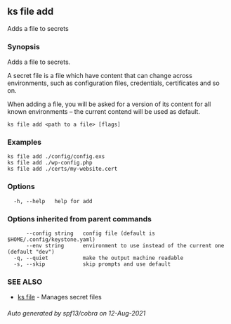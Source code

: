 ## ks file add

Adds a file to secrets

### Synopsis

Adds a file to secrets.

A secret file is a file which have content that can change
across environments, such as configuration files, credentials,
certificates and so on.

When adding a file, you will be asked for a version of its content
for all known environments – the current contend will be used as default.


```
ks file add <path to a file> [flags]
```

### Examples

```
ks file add ./config/config.exs
ks file add ./wp-config.php
ks file add ./certs/my-website.cert
```

### Options

```
  -h, --help   help for add
```

### Options inherited from parent commands

```
      --config string   config file (default is $HOME/.config/keystone.yaml)
      --env string      environment to use instead of the current one (default "dev")
  -q, --quiet           make the output machine readable
  -s, --skip            skip prompts and use default
```

### SEE ALSO

* [ks file](ks_file.md)	 - Manages secret files

###### Auto generated by spf13/cobra on 12-Aug-2021

